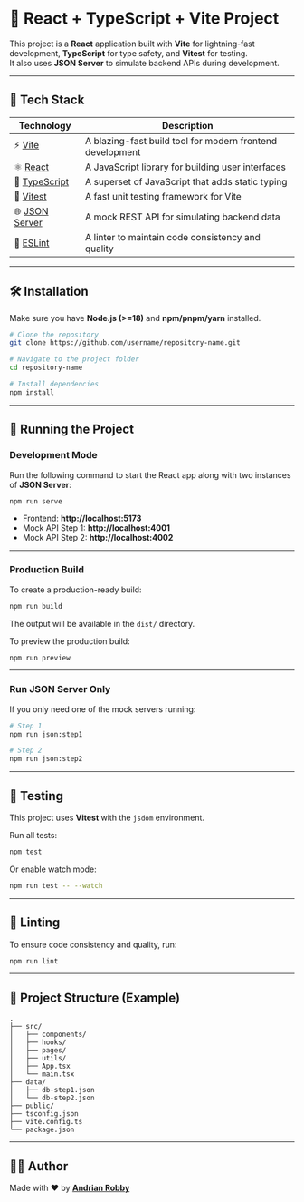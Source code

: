# 🚀 React + TypeScript + Vite Project

This project is a **React** application built with **Vite** for lightning-fast development, **TypeScript** for type safety, and **Vitest** for testing.  
It also uses **JSON Server** to simulate backend APIs during development.

---

## 🧩 Tech Stack

| Technology | Description |
|-------------|--------------|
| ⚡ [Vite](https://vitejs.dev/) | A blazing-fast build tool for modern frontend development |
| ⚛️ [React](https://react.dev/) | A JavaScript library for building user interfaces |
| 🧠 [TypeScript](https://www.typescriptlang.org/) | A superset of JavaScript that adds static typing |
| 🧪 [Vitest](https://vitest.dev/) | A fast unit testing framework for Vite |
| 🌐 [JSON Server](https://github.com/typicode/json-server) | A mock REST API for simulating backend data |
| 🧹 [ESLint](https://eslint.org/) | A linter to maintain code consistency and quality |

---

## 🛠️ Installation

Make sure you have **Node.js (>=18)** and **npm/pnpm/yarn** installed.

```bash
# Clone the repository
git clone https://github.com/username/repository-name.git

# Navigate to the project folder
cd repository-name

# Install dependencies
npm install
```

---

## 🚀 Running the Project

### Development Mode

Run the following command to start the React app along with two instances of **JSON Server**:

```bash
npm run serve
```

- Frontend: **http://localhost:5173**
- Mock API Step 1: **http://localhost:4001**
- Mock API Step 2: **http://localhost:4002**

---

### Production Build

To create a production-ready build:

```bash
npm run build
```

The output will be available in the `dist/` directory.

To preview the production build:

```bash
npm run preview
```

---

### Run JSON Server Only

If you only need one of the mock servers running:

```bash
# Step 1
npm run json:step1

# Step 2
npm run json:step2
```

---

## 🧪 Testing

This project uses **Vitest** with the `jsdom` environment.

Run all tests:

```bash
npm test
```

Or enable watch mode:

```bash
npm run test -- --watch
```

---

## 🧹 Linting

To ensure code consistency and quality, run:

```bash
npm run lint
```

---

## 📁 Project Structure (Example)

```
.
├── src/
│   ├── components/
│   ├── hooks/
│   ├── pages/
│   ├── utils/
│   ├── App.tsx
│   └── main.tsx
├── data/
│   ├── db-step1.json
│   └── db-step2.json
├── public/
├── tsconfig.json
├── vite.config.ts
└── package.json
```

---

## 🧑‍💻 Author

Made with ❤️ by [**Andrian Robby**](https://github.com/andrianrobby)
